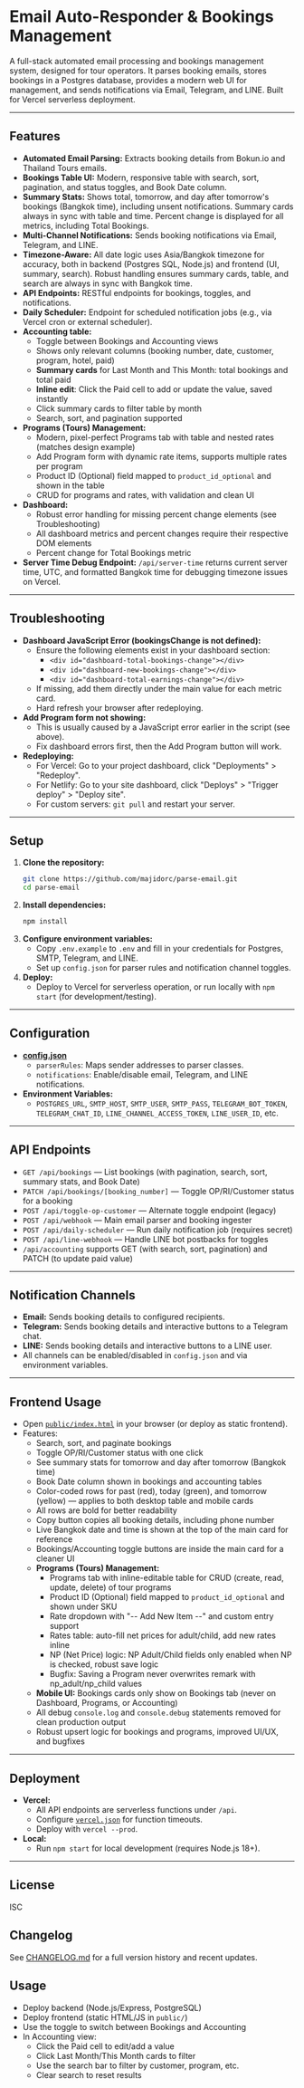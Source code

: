# Email Auto-Responder & Bookings Management

A full-stack automated email processing and bookings management system, designed for tour operators. It parses booking emails, stores bookings in a Postgres database, provides a modern web UI for management, and sends notifications via Email, Telegram, and LINE. Built for Vercel serverless deployment.

---

## Features
- **Automated Email Parsing:** Extracts booking details from Bokun.io and Thailand Tours emails.
- **Bookings Table UI:** Modern, responsive table with search, sort, pagination, and status toggles, and Book Date column.
- **Summary Stats:** Shows total, tomorrow, and day after tomorrow's bookings (Bangkok time), including unsent notifications. Summary cards always in sync with table and time. Percent change is displayed for all metrics, including Total Bookings.
- **Multi-Channel Notifications:** Sends booking notifications via Email, Telegram, and LINE.
- **Timezone-Aware:** All date logic uses Asia/Bangkok timezone for accuracy, both in backend (Postgres SQL, Node.js) and frontend (UI, summary, search). Robust handling ensures summary cards, table, and search are always in sync with Bangkok time.
- **API Endpoints:** RESTful endpoints for bookings, toggles, and notifications.
- **Daily Scheduler:** Endpoint for scheduled notification jobs (e.g., via Vercel cron or external scheduler).
- **Accounting table:**
  - Toggle between Bookings and Accounting views
  - Shows only relevant columns (booking number, date, customer, program, hotel, paid)
  - **Summary cards** for Last Month and This Month: total bookings and total paid
  - **Inline edit**: Click the Paid cell to add or update the value, saved instantly
  - Click summary cards to filter table by month
  - Search, sort, and pagination supported
- **Programs (Tours) Management:**
  - Modern, pixel-perfect Programs tab with table and nested rates (matches design example)
  - Add Program form with dynamic rate items, supports multiple rates per program
  - Product ID (Optional) field mapped to `product_id_optional` and shown in the table
  - CRUD for programs and rates, with validation and clean UI
- **Dashboard:**
  - Robust error handling for missing percent change elements (see Troubleshooting)
  - All dashboard metrics and percent changes require their respective DOM elements
  - Percent change for Total Bookings metric
- **Server Time Debug Endpoint:** `/api/server-time` returns current server time, UTC, and formatted Bangkok time for debugging timezone issues on Vercel.

---

## Troubleshooting
- **Dashboard JavaScript Error (bookingsChange is not defined):**
  - Ensure the following elements exist in your dashboard section:
    - `<div id="dashboard-total-bookings-change"></div>`
    - `<div id="dashboard-new-bookings-change"></div>`
    - `<div id="dashboard-total-earnings-change"></div>`
  - If missing, add them directly under the main value for each metric card.
  - Hard refresh your browser after redeploying.
- **Add Program form not showing:**
  - This is usually caused by a JavaScript error earlier in the script (see above).
  - Fix dashboard errors first, then the Add Program button will work.
- **Redeploying:**
  - For Vercel: Go to your project dashboard, click "Deployments" > "Redeploy".
  - For Netlify: Go to your site dashboard, click "Deploys" > "Trigger deploy" > "Deploy site".
  - For custom servers: `git pull` and restart your server.

---

## Setup
1. **Clone the repository:**
   ```sh
   git clone https://github.com/majidorc/parse-email.git
   cd parse-email
   ```
2. **Install dependencies:**
   ```sh
   npm install
   ```
3. **Configure environment variables:**
   - Copy `.env.example` to `.env` and fill in your credentials for Postgres, SMTP, Telegram, and LINE.
   - Set up `config.json` for parser rules and notification channel toggles.
4. **Deploy:**
   - Deploy to Vercel for serverless operation, or run locally with `npm start` (for development/testing).

---

## Configuration
- **[config.json](./config.json)**
  - `parserRules`: Maps sender addresses to parser classes.
  - `notifications`: Enable/disable email, Telegram, and LINE notifications.
- **Environment Variables:**
  - `POSTGRES_URL`, `SMTP_HOST`, `SMTP_USER`, `SMTP_PASS`, `TELEGRAM_BOT_TOKEN`, `TELEGRAM_CHAT_ID`, `LINE_CHANNEL_ACCESS_TOKEN`, `LINE_USER_ID`, etc.

---

## API Endpoints
- `GET /api/bookings` — List bookings (with pagination, search, sort, summary stats, and Book Date)
- `PATCH /api/bookings/[booking_number]` — Toggle OP/RI/Customer status for a booking
- `POST /api/toggle-op-customer` — Alternate toggle endpoint (legacy)
- `POST /api/webhook` — Main email parser and booking ingester
- `POST /api/daily-scheduler` — Run daily notification job (requires secret)
- `POST /api/line-webhook` — Handle LINE bot postbacks for toggles
- `/api/accounting` supports GET (with search, sort, pagination) and PATCH (to update paid value)

---

## Notification Channels
- **Email:** Sends booking details to configured recipients.
- **Telegram:** Sends booking details and interactive buttons to a Telegram chat.
- **LINE:** Sends booking details and interactive buttons to a LINE user.
- All channels can be enabled/disabled in `config.json` and via environment variables.

---

## Frontend Usage
- Open [`public/index.html`](./public/index.html) in your browser (or deploy as static frontend).
- Features:
  - Search, sort, and paginate bookings
  - Toggle OP/RI/Customer status with one click
  - See summary stats for tomorrow and day after tomorrow (Bangkok time)
  - Book Date column shown in bookings and accounting tables
  - Color-coded rows for past (red), today (green), and tomorrow (yellow) — applies to both desktop table and mobile cards
  - All rows are bold for better readability
  - Copy button copies all booking details, including phone number
  - Live Bangkok date and time is shown at the top of the main card for reference
  - Bookings/Accounting toggle buttons are inside the main card for a cleaner UI
  - **Programs (Tours) Management:**
    - Programs tab with inline-editable table for CRUD (create, read, update, delete) of tour programs
    - Product ID (Optional) field mapped to `product_id_optional` and shown under SKU
    - Rate dropdown with "-- Add New Item --" and custom entry support
    - Rates table: auto-fill net prices for adult/child, add new rates inline
    - NP (Net Price) logic: NP Adult/Child fields only enabled when NP is checked, robust save logic
    - Bugfix: Saving a Program never overwrites remark with np_adult/np_child values
  - **Mobile UI:** Bookings cards only show on Bookings tab (never on Dashboard, Programs, or Accounting)
  - All debug `console.log` and `console.debug` statements removed for clean production output
  - Robust upsert logic for bookings and programs, improved UI/UX, and bugfixes

---

## Deployment
- **Vercel:**
  - All API endpoints are serverless functions under `/api`.
  - Configure [`vercel.json`](./vercel.json) for function timeouts.
  - Deploy with `vercel --prod`.
- **Local:**
  - Run `npm start` for local development (requires Node.js 18+).

---

## License
ISC 

## Changelog

See [CHANGELOG.md](./CHANGELOG.md) for a full version history and recent updates. 

## Usage
- Deploy backend (Node.js/Express, PostgreSQL)
- Deploy frontend (static HTML/JS in `public/`)
- Use the toggle to switch between Bookings and Accounting
- In Accounting view:
  - Click the Paid cell to edit/add a value
  - Click Last Month/This Month cards to filter
  - Use the search bar to filter by customer, program, etc.
  - Clear search to reset results 
